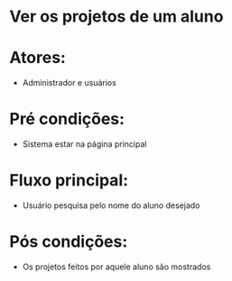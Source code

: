 # Ver os projetos de um aluno

# Atores:
- Administrador e usuários

# Pré condições:
- Sistema estar na página principal

# Fluxo principal:
- Usuário pesquisa pelo nome do aluno desejado

# Pós condições:
- Os projetos feitos por aquele aluno são mostrados
